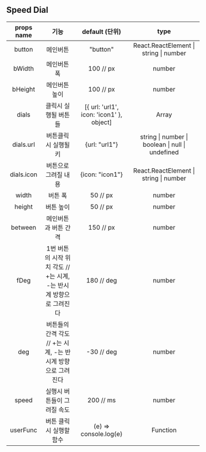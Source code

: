  ## Speed Dial

| props name |                             기능                             |              default (단위)              |                       type                       |
| :--------: | :----------------------------------------------------------: | :--------------------------------------: | :----------------------------------------------: |
|   button   |                           메인버튼                           |                 "button"                 |      React.ReactElement \| string \| number      |
|   bWidth   |                         메인버튼 폭                          |                100 // px                 |                      number                      |
|  bHeight   |                        메인버튼 높이                         |                100 // px                 |                      number                      |
|   dials    |                     클릭시 실행될 버튼들                     | [{ url: 'url1', icon: 'icon1' }, object] |                      Array                       |
| dials.url  |                     버튼클릭시 실행될 키                     |              {url: "url1"}               | string \| number \| boolean \| null \| undefined |
| dials.icon |                     버튼으로 그려질 내용                     |             {icon: "icon1"}              |      React.ReactElement \| string \| number      |
|   width    |                           버튼 폭                            |                 50 // px                 |                      number                      |
|   height   |                          버튼 높이                           |                 50 // px                 |                      number                      |
|  between   |                     메인버튼과 버튼 간격                     |                150 // px                 |                      number                      |
|    fDeg    | 1번 버튼의 시작 위치 각도 // +는 시계, -는 반시계 방향으로 그려진다 |                180 // deg                |                      number                      |
|    deg     | 버튼들의 간격 각도 // +는 시계, -는 반시계 방향으로 그려진다 |                -30 // deg                |                      number                      |
|   speed    |                 실행시 버튼들이 그려질 속도                  |                200 // ms                 |                      number                      |
|  userFunc  |                   버튼 클릭시 실행할 함수                    |          (e) => console.log(e)           |                     Function                     |

